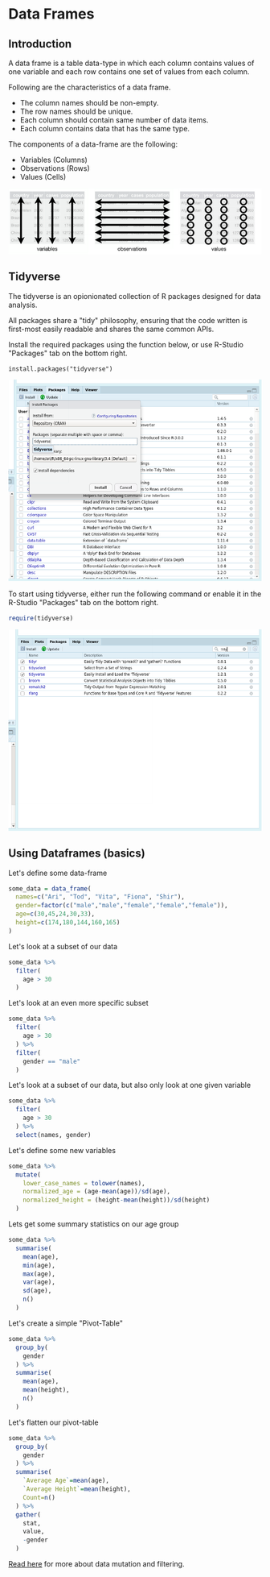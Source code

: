 # Data Frames

## Introduction

A data frame is a table data-type in which each column contains values of one variable and each row contains one set of values from each column.

Following are the characteristics of a data frame.

- The column names should be non-empty.
- The row names should be unique.
- Each column should contain same number of data items.
- Each column contains data that has the same type.

The components of a data-frame are the following:

- Variables (Columns)
- Observations (Rows)
- Values (Cells)

<img src="./pics/data-frame.png">

## Tidyverse
The tidyverse is an opionionated collection of R packages designed for data analysis.

All packages share a "tidy" philosophy, ensuring that the code written is first-most easily readable and shares the same common APIs.

Install the required packages using the function below, or use R-Studio "Packages" tab on the bottom right.

```{r}
install.packages("tidyverse")
```

<img src="./pics/tidy-verse.png" height="400px">

To start using tidyverse, either run the following command or enable it in the R-Studio "Packages" tab on the bottom right.
```r
require(tidyverse)
```
<img src="./pics/enable-tidyverse.png" height="400px">

## Using Dataframes (basics)

Let's define some data-frame

```r
some_data = data_frame(
  names=c("Ari", "Tod", "Vita", "Fiona", "Shir"),
  gender=factor(c("male","male","female","female","female")),
  age=c(30,45,24,30,33),
  height=c(174,180,144,160,165)
)
```

Let's look at a subset of our data

```r
some_data %>% 
  filter(
    age > 30
  )
```

Let's look at an even more specific subset

```r
some_data %>% 
  filter(
    age > 30
  ) %>% 
  filter(
    gender == "male"
  )
```

Let's look at a subset of our data, but also only look at one given variable

```r
some_data %>% 
  filter(
    age > 30
  ) %>%
  select(names, gender)
```


Let's define some new variables

```r
some_data %>% 
  mutate(
    lower_case_names = tolower(names),
    normalized_age = (age-mean(age))/sd(age),
    normalized_height = (height-mean(height))/sd(height)
  )
```

Lets get some summary statistics on our age group

```r
some_data %>% 
  summarise(
    mean(age),
    min(age),
    max(age),
    var(age),
    sd(age),
    n()
  )
```

Let's create a simple "Pivot-Table"

```r
some_data %>% 
  group_by(
    gender
  ) %>% 
  summarise(
    mean(age),
    mean(height),
    n()
  )
```

Let's flatten our pivot-table

```r
some_data %>%
  group_by(
    gender
  ) %>%
  summarise(
    `Average Age`=mean(age),
    `Average Height`=mean(height),
    Count=n()
  ) %>% 
  gather(
    stat,
    value,
    -gender
  )
```

[Read here](https://dplyr.tidyverse.org/) for more about data mutation and filtering.